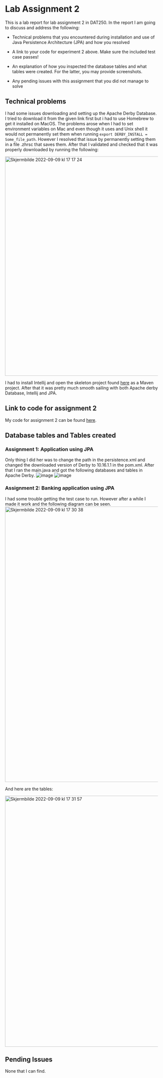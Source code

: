 # Lab Assignment 2

This is a lab report for lab assignment 2 in DAT250. In the report I am going to discuss and address the following:

 - Technical problems that you encountered during installation and use of Java Persistence Architecture (JPA) and how you resolved

 - A link to your code for experiment 2 above. Make sure the included test case passes!

 - An explanation of how you inspected the database tables and what tables were created. For the latter, you may provide screenshots.

 - Any pending issues with this assignment that you did not manage to solve


## Technical problems

I had some issues downloading and setting up the Apache Derby Database. I tried to download it from the given link first but i had to use Homebrew to get it installed on MacOS. The problems arose when I had to set environment variables on Mac and even though it uses and Unix shell it would not permanently set them when running ```export DERBY_INSTALL = Some_file_path```. However I resolved that issue by permanently setting them in a file .zhrsc that saves them. After that I validated and checked that it was properly downloaded by running the following: 

<img width="720" alt="Skjermbilde 2022-09-09 kl  17 17 24" src="https://user-images.githubusercontent.com/90247464/189384599-50945767-7b4d-4f4d-9749-24d09a59691b.png">

I had to install Intellij and open the skeleton project found [here](https://github.com/selabhvl/dat250public/blob/master/expassignments/expass2.md) as a Maven project. After that it was pretty much smooth sailing with both Apache derby Database, Intellij and JPA. 

## Link to code for assignment 2
My code for assignment 2 can be found [here](https://github.com/P1T1B0Y98/DAT250-Assgnment2).

## Database tables and Tables created

### Assignment 1: Application using JPA 

Only thing I did her was to change the path in the persistence.xml and changed the downloaded version of Derby to 10.16.1.1 in the pom.xml. After that I ran the main.java and got the following databases and tables in Apache Derby. 
![image](https://user-images.githubusercontent.com/90247464/189386029-7ff64467-3b02-4dca-a4c9-44989af7a5ed.png)
![image](https://user-images.githubusercontent.com/90247464/189386093-d3048b9d-af12-4d79-9c98-ab736ab9ad1c.png)

### Assignment 2: Banking application using JPA

I had some trouble getting the test case to run. However after a while I made it work and the following diagram can be seen. 
<img width="904" alt="Skjermbilde 2022-09-09 kl  17 30 38" src="https://user-images.githubusercontent.com/90247464/189387114-facbd59c-f4c3-4fee-9845-bf409d88b656.png">

And here are the tables: 

<img width="824" alt="Skjermbilde 2022-09-09 kl  17 31 57" src="https://user-images.githubusercontent.com/90247464/189705610-e9188ce4-9c16-4529-a4c1-d99f8951191a.png">


## Pending Issues
None that I can find. 
